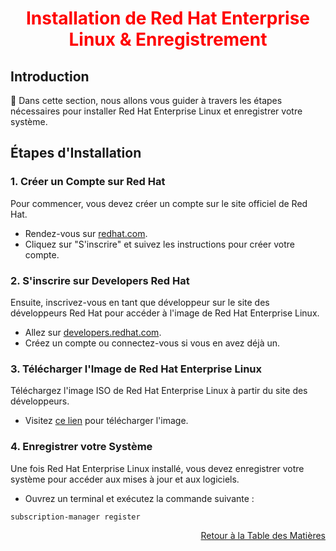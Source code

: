 <h1 align="center" style="color: red;">Installation de Red Hat Enterprise Linux & Enregistrement</h1>

## Introduction
👋 Dans cette section, nous allons vous guider à travers les étapes nécessaires pour installer Red Hat Enterprise Linux et enregistrer votre système.

## Étapes d'Installation

### 1. Créer un Compte sur Red Hat
Pour commencer, vous devez créer un compte sur le site officiel de Red Hat.
- Rendez-vous sur [redhat.com](https://www.redhat.com).
- Cliquez sur "S'inscrire" et suivez les instructions pour créer votre compte.

### 2. S'inscrire sur Developers Red Hat
Ensuite, inscrivez-vous en tant que développeur sur le site des développeurs Red Hat pour accéder à l'image de Red Hat Enterprise Linux.
- Allez sur [developers.redhat.com](https://developers.redhat.com).
- Créez un compte ou connectez-vous si vous en avez déjà un.

### 3. Télécharger l'Image de Red Hat Enterprise Linux
Téléchargez l'image ISO de Red Hat Enterprise Linux à partir du site des développeurs.
- Visitez [ce lien](https://developers.redhat.com/products/rhel/download) pour télécharger l'image.

### 4. Enregistrer votre Système
Une fois Red Hat Enterprise Linux installé, vous devez enregistrer votre système pour accéder aux mises à jour et aux logiciels.
- Ouvrez un terminal et exécutez la commande suivante :
```bash
subscription-manager register
 ```
<p style="text-align: right;">
  <a href="https://github.com/halekammoun/RHCSA-Training/blob/main/README.md#table-des-matieres">Retour à la Table des Matières</a>
</p>